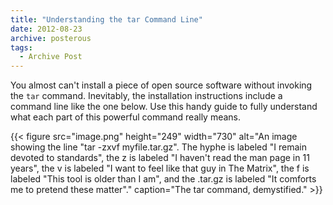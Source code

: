 ```yaml
---
title: "Understanding the tar Command Line"
date: 2012-08-23
archive: posterous
tags: 
  - Archive Post
---
```


You almost can't install a piece of open source software without invoking the `tar` command. Inevitably, the installation instructions include a command line like the one below. Use this handy guide to fully understand what each part of this powerful command really means.

<!--more-->

{{< figure 
	src="image.png" 
	height="249" 
	width="730" 
	alt="An image showing the line \"tar -zxvf myfile.tar.gz\". The hyphe is labeled \"I remain devoted to standards\", the z is labeled \"I haven't read the man page in 11 years\", the v is labeled \"I want to feel like that guy in The Matrix\", the f is labeled \"This tool is older than I am\", and the .tar.gz is labeled \"It comforts me to pretend these matter\"." 
	caption="The tar command, demystified." >}}
